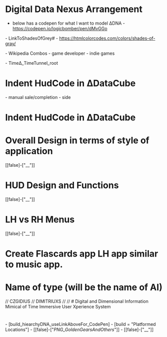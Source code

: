 # Digital Data Nexus Arrangement

- below has a codepen for what I want to model ΔDNA
\- https://codepen.io/logicbomber/pen/dMvGGo

\- LinkToShadesOfGrey#
    - https://htmlcolorcodes.com/colors/shades-of-gray/

\- Wikipedia Combos
    - game developer
    - indie games




\- TimeΔ_TimeTunnel_root


 # Indent HudCode in ΔDataCube
\- manual sale/completion - side


# Indent HudCode in ΔDataCube


# Overall Design in terms of style of application
[[false]-["__"]]


# HUD Design and Functions
[[false]-["__"]]


# LH vs RH Menus
[[false]-["__"]]


# Create Flascards app LH app similar to music app.


# Name of type (will be the name of AI)
// CZGIDIUS
// DIMITRIUXS
// 
// # 
Digital and Dimensional
Information 
Mimical
of
Time
Immersive 
User 
Xperience 
System


# 



\- [build_hiearchyDNA_useLinkAboveFor_CodePen]
\- [build = "Platformed Locations"]
\- [[false]-["_PNG_GoldenGearsAndOthers_"]]
\- [[false]-["__"]]
